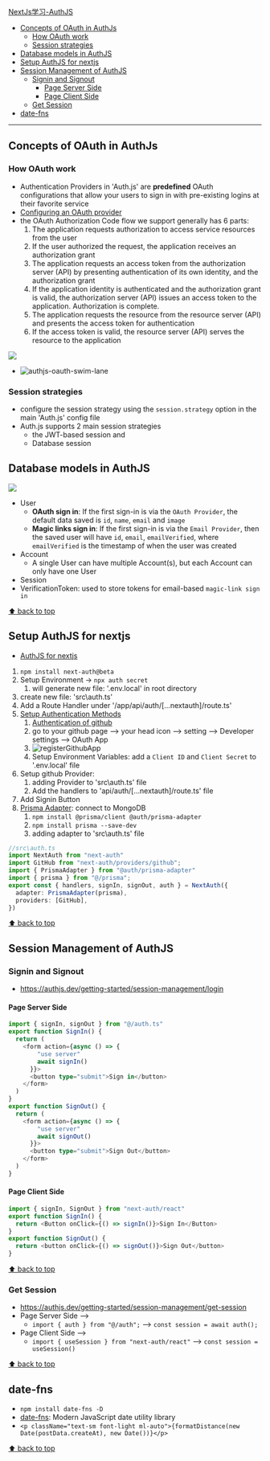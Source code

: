 [NextJs学习-AuthJS](#top)

- [Concepts of OAuth in AuthJs](#concepts-of-oauth-in-authjs)
  - [How OAuth work](#how-oauth-work)
  - [Session strategies](#session-strategies)
- [Database models in AuthJS](#database-models-in-authjs)
- [Setup AuthJS for nextjs](#setup-authjs-for-nextjs)
- [Session Management of AuthJS](#session-management-of-authjs)
  - [Signin and Signout](#signin-and-signout)
    - [Page Server Side](#page-server-side)
    - [Page Client Side](#page-client-side)
  - [Get Session](#get-session)
- [date-fns](#date-fns)

--------------------------------------
## Concepts of OAuth in AuthJs

### How OAuth work

- Authentication Providers in 'Auth.js' are **predefined** OAuth configurations that allow your users to sign in with pre-existing logins at their favorite service
- [Configuring an OAuth provider](https://authjs.dev/guides/configuring-oauth-providers)
- the OAuth Authorization Code flow we support generally has 6 parts:
  1. The application requests authorization to access service resources from the user
  2. If the user authorized the request, the application receives an authorization grant
  3. The application requests an access token from the authorization server (API) by presenting authentication of its own identity, and the authorization grant
  4. If the application identity is authenticated and the authorization grant is valid, the authorization server (API) issues an access token to the application. Authorization is complete.
  5. The application requests the resource from the resource server (API) and presents the access token for authentication
  6. If the access token is valid, the resource server (API) serves the resource to the application

<img src="./images/authJS-OAuth.svg">

- ![authjs-oauth-swim-lane](./images/authjs-oauth-swim-lane.png)

### Session strategies

- configure the session strategy using the `session.strategy` option in the main 'Auth.js' config file
- Auth.js supports 2 main session strategies
  - the JWT-based session and
  - Database session

## Database models in AuthJS

<img src="./images/authJS-models.svg">

- User
  - **OAuth sign in**: If the first sign-in is via the `OAuth Provider`, the default data saved is `id`, `name`, `email` and `image`
  - **Magic links sign in**: If the first sign-in is via the `Email Provider`, then the saved user will have `id`, `email`, `emailVerified`, where `emailVerified` is the timestamp of when the user was created
- Account
  - A single User can have multiple Account(s), but each Account can only have one User
- Session
- VerificationToken: used to store tokens for email-based `magic-link sign in`

[⬆ back to top](#top)

## Setup AuthJS for nextjs

- [AuthJS for nextjs](https://authjs.dev/getting-started/installation?framework=next.js)
1. `npm install next-auth@beta`
2. Setup Environment  -> `npx auth secret`
   1. will generate new file: '.env.local' in root directory
3. create new file: 'src\auth.ts'
4. Add a Route Handler under '/app/api/auth/[...nextauth]/route.ts'
5. [Setup Authentication Methods](https://authjs.dev/getting-started/authentication/oauth)
   1. [Authentication of github](https://authjs.dev/getting-started/authentication/oauth)
   2. go to your github page --> your head icon --> setting -->  Developer settings  --> OAuth App
   3. ![registerGithubApp](./images/registerGithubApp.png)
   4. Setup Environment Variables: add a `Client ID` and `Client Secret` to '.env.local' file
6. Setup github Provider:
   1. adding Provider to 'src\auth.ts' file
   2. Add the handlers to 'api/auth/[...nextauth]/route.ts' file
7. Add Signin Button
8. [Prisma Adapter](https://authjs.dev/getting-started/adapters/prisma): connect to MongoDB
   1.  `npm install @prisma/client @auth/prisma-adapter`
   2.  `npm install prisma --save-dev`
   3.  adding adapter to 'src\auth.ts' file

```ts
//src\auth.ts
import NextAuth from "next-auth"
import GitHub from "next-auth/providers/github";
import { PrismaAdapter } from "@auth/prisma-adapter"
import { prisma } from "@/prisma";
export const { handlers, signIn, signOut, auth } = NextAuth({
  adapter: PrismaAdapter(prisma),
  providers: [GitHub],
})
```

[⬆ back to top](#top)

## Session Management of AuthJS

### Signin and Signout

- https://authjs.dev/getting-started/session-management/login

#### Page Server Side

```ts
import { signIn, signOut } from "@/auth.ts"
export function SignIn() {
  return (
    <form action={async () => {
        "use server"
        await signIn()
      }}>
      <button type="submit">Sign in</button>
    </form>
  )
}
export function SignOut() {
  return (
    <form action={async () => {
        "use server"
        await signOut()
      }}>
      <button type="submit">Sign Out</button>
    </form>
  )
}
```

#### Page Client Side

```ts
import { signIn, SignOut } from "next-auth/react"
export function SignIn() {
  return <Button onClick={() => signIn()}>Sign In</Button>
}
export function SignOut() {
  return <button onClick={() => signOut()}>Sign Out</button>
}
```

[⬆ back to top](#top)

### Get Session

- https://authjs.dev/getting-started/session-management/get-session
- Page Server Side  -->
  - `import { auth } from "@/auth";`  --> `const session = await auth();`
- Page Client Side  -->
  - `import { useSession } from "next-auth/react"` --> `const session = useSession()`

[⬆ back to top](#top)

## date-fns

- `npm install date-fns -D`
- [date-fns](https://date-fns.org/docs/Getting-Started): Modern JavaScript date utility library
- `<p className="text-sm font-light ml-auto">{formatDistance(new Date(postData.createAt), new Date())}</p>`

[⬆ back to top](#top)

